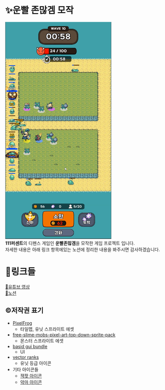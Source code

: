 # ✨운빨 존많겜 모작
![Thumbnail](Thumbnail.png)    
**111퍼센트**의 디펜스 게임인 **운빨존많겜**을 모작한 게임 프로젝트 입니다.    
자세한 내용은 아래 링크 항목에있는 노션에 정리한 내용을 봐주시면 감사하겠습니다.

# 🔗링크들
[🔗유튜브 영상](https://youtu.be/xxiQkSkJHBk)    
[🔗노션](https://thread-atmosphere-8b0.notion.site/1b34ca5dc0d7800d84a7d4b16f5e02f0)

## ©️저작권 표기
- [PixelFrog](https://thread-atmosphere-8b0.notion.site/1b34ca5dc0d7800d84a7d4b16f5e02f0)
    - 타일맵, 유닛 스프라이트 에셋
- [free-slime-mobs-pixel-art-top-down-sprite-pack](https://free-game-assets.itch.io/free-slime-mobs-pixel-art-top-down-sprite-pack)
    - 몬스터 스프라이트 에셋
- [basid gui bundle](basic-gui-bundle)
    - UI
- [vector ranks](vector-ranks)
    - 유닛 등급 아이콘
- 기타 아이콘들
    - [잭팟 아이콘](https://www.flaticon.com/free-icon/jackpot_3235502)
    - [악마 아이콘](https://www.flaticon.com/free-icon/devil_6637191)